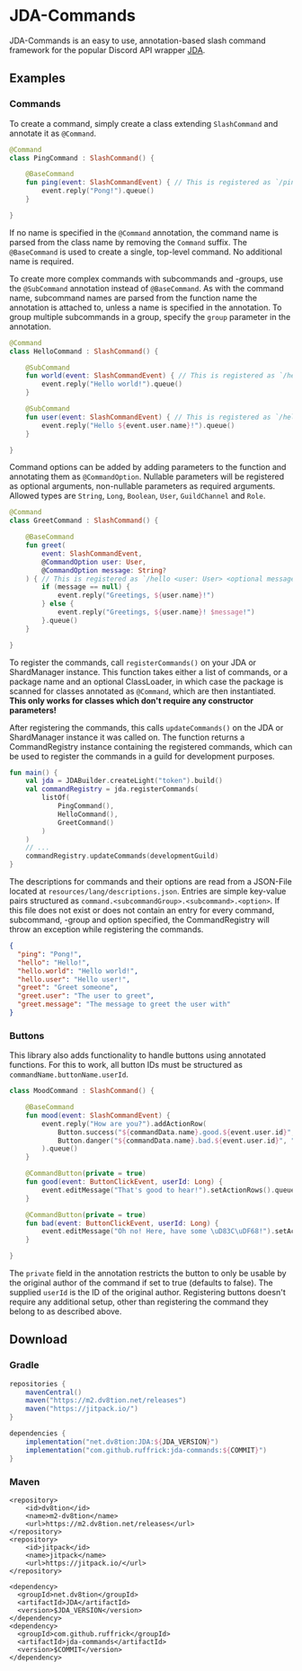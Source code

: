 [1]: https://github.com/DV8FromTheWorld/JDA/

# JDA-Commands

JDA-Commands is an easy to use, annotation-based slash command framework for the popular Discord API wrapper [JDA][1].

## Examples

### Commands

To create a command, simply create a class extending `SlashCommand` and annotate it as `@Command`.

```kotlin
@Command
class PingCommand : SlashCommand() {

    @BaseCommand
    fun ping(event: SlashCommandEvent) { // This is registered as `/ping`
        event.reply("Pong!").queue()
    }

}
```

If no name is specified in the `@Command` annotation, the command name is parsed from the class name by removing the
`Command` suffix. The `@BaseCommand` is used to create a single, top-level command. No additional name is required.

To create more complex commands with subcommands and -groups, use the `@SubCommand` annotation instead of
`@BaseCommand`. As with the command name, subcommand names are parsed from the function name the annotation is attached
to, unless a name is specified in the annotation. To group multiple subcommands in a group, specify the `group`
parameter in the annotation.

```kotlin
@Command
class HelloCommand : SlashCommand() {

    @SubCommand
    fun world(event: SlashCommandEvent) { // This is registered as `/hello world`
        event.reply("Hello world!").queue()
    }

    @SubCommand
    fun user(event: SlashCommandEvent) { // This is registered as `/hello user`
        event.reply("Hello ${event.user.name}!").queue()
    }

}
```

Command options can be added by adding parameters to the function and annotating them as `@CommandOption`. Nullable
parameters will be registered as optional arguments, non-nullable parameters as required arguments. Allowed types are
`String`, `Long`, `Boolean`, `User`, `GuildChannel` and `Role`.

```kotlin
@Command
class GreetCommand : SlashCommand() {

    @BaseCommand
    fun greet(
        event: SlashCommandEvent,
        @CommandOption user: User,
        @CommandOption message: String?
    ) { // This is registered as `/hello <user: User> <optional message: String>`
        if (message == null) {
            event.reply("Greetings, ${user.name}!")
        } else {
            event.reply("Greetings, ${user.name}! $message!")
        }.queue()
    }

}
```

To register the commands, call `registerCommands()` on your JDA or ShardManager instance. This function takes either a
list of commands, or a package name and an optional ClassLoader, in which case the package is scanned for classes
annotated as `@Command`, which are then instantiated. **This only works for classes which don't require any constructor
parameters!**

After registering the commands, this calls `updateCommands()` on the JDA or ShardManager instance it was called on. The
function returns a CommandRegistry instance containing the registered commands, which can be used to register the
commands in a guild for development purposes.

```kotlin
fun main() {
    val jda = JDABuilder.createLight("token").build()
    val commandRegistry = jda.registerCommands(
        listOf(
            PingCommand(),
            HelloCommand(),
            GreetCommand()
        )
    )
    // ...
    commandRegistry.updateCommands(developmentGuild)
}
```

The descriptions for commands and their options are read from a JSON-File located at `resources/lang/descriptions.json`.
Entries are simple key-value pairs structured as `command.<subcommandGroup>.<subcommand>.<option>`. If this file does
not exist or does not contain an entry for every command, subcommand, -group and option specified, the CommandRegistry
will throw an exception while registering the commands.

```json
{
  "ping": "Pong!",
  "hello": "Hello!",
  "hello.world": "Hello world!",
  "hello.user": "Hello user!",
  "greet": "Greet someone",
  "greet.user": "The user to greet",
  "greet.message": "The message to greet the user with"
}
```

### Buttons

This library also adds functionality to handle buttons using annotated functions. For this to work, all button IDs must
be structured as `commandName.buttonName.userId`.

```kotlin
class MoodCommand : SlashCommand() {

    @BaseCommand
    fun mood(event: SlashCommandEvent) {
        event.reply("How are you?").addActionRow(
            Button.success("${commandData.name}.good.${event.user.id}", "Good"),
            Button.danger("${commandData.name}.bad.${event.user.id}", "Bad")
        ).queue()
    }

    @CommandButton(private = true)
    fun good(event: ButtonClickEvent, userId: Long) {
        event.editMessage("That's good to hear!").setActionRows().queue()
    }

    @CommandButton(private = true)
    fun bad(event: ButtonClickEvent, userId: Long) {
        event.editMessage("Oh no! Here, have some \uD83C\uDF68!").setActionRows().queue()
    }

}
```

The `private` field in the annotation restricts the button to only be usable by the original author of the command if
set to true (defaults to false). The supplied `userId` is the ID of the original author. Registering buttons doesn't
require any additional setup, other than registering the command they belong to as described above.

## Download

### Gradle

```gradle
repositories {
    mavenCentral()
    maven("https://m2.dv8tion.net/releases")
    maven("https://jitpack.io/")
}

dependencies {
    implementation("net.dv8tion:JDA:${JDA_VERSION}")
    implementation("com.github.ruffrick:jda-commands:${COMMIT}")
}
```

### Maven

```maven
<repository>
    <id>dv8tion</id>
    <name>m2-dv8tion</name>
    <url>https://m2.dv8tion.net/releases</url>
</repository>
<repository>
    <id>jitpack</id>
    <name>jitpack</name>
    <url>https://jitpack.io/</url>
</repository>
```

```maven
<dependency>
  <groupId>net.dv8tion</groupId>
  <artifactId>JDA</artifactId>
  <version>$JDA_VERSION</version>
</dependency>
<dependency>
  <groupId>com.github.ruffrick</groupId>
  <artifactId>jda-commands</artifactId>
  <version>$COMMIT</version>
</dependency>
```
